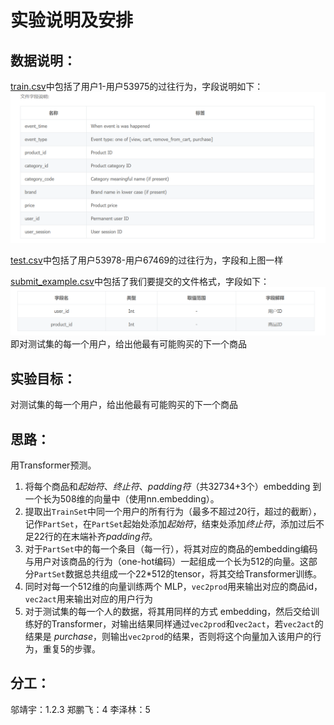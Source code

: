 # 实验说明及安排
## 数据说明：
[train.csv](./train.csv)中包括了用户1-用户53975的过往行为，字段说明如下：
![数据集字段说明](./field.png)

[test.csv](./test.csv)中包括了用户53978-用户67469的过往行为，字段和上图一样

[submit_example.csv](./submit_example.csv)中包括了我们要提交的文件格式，字段如下：
![提交字段说明](./field-submit.png)
即对测试集的每一个用户，给出他最有可能购买的下一个商品

## 实验目标：
对测试集的每一个用户，给出他最有可能购买的下一个商品

## 思路：
用Transformer预测。

1. 将每个商品和*起始符*、*终止符*、*padding符*（共32734+3个）embedding 到一个长为508维的向量中（使用nn.embedding）。
2. 提取出`TrainSet`中同一个用户的所有行为（最多不超过20行，超过的截断），记作`PartSet`，在`PartSet`起始处添加*起始符*，结束处添加*终止符*，添加过后不足22行的在末端补齐*padding符*。
3. 对于`PartSet`中的每一个条目（每一行），将其对应的商品的embedding编码与用户对该商品的行为（one-hot编码）一起组成一个长为512的向量。这部分`PartSet`数据总共组成一个22*512的tensor，将其交给Transformer训练。
4. 同时对每一个512维的向量训练两个 MLP，`vec2prod`用来输出对应的商品id，`vec2act`用来输出对应的用户行为
5. 对于测试集的每一个人的数据，将其用同样的方式 embedding，然后交给训练好的Transformer，对输出结果同样通过`vec2prod`和`vec2act`，若`vec2act`的结果是 *purchase*，则输出`vec2prod`的结果，否则将这个向量加入该用户的行为，重复5的步骤。

## 分工：
邬靖宇：1.2.3
郑鹏飞：4
李泽林：5